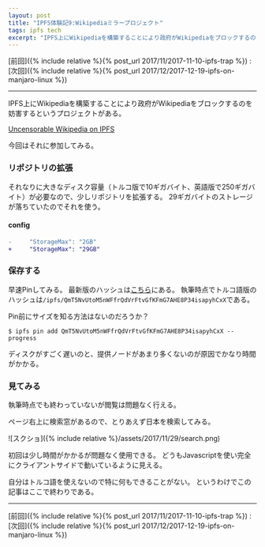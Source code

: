 ```yaml
---
layout: post
title: "IPFS体験記9:Wikipediaミラープロジェクト"
tags: ipfs tech
excerpt: "IPFS上にWikipediaを構築することにより政府がWikipediaをブロックするのを妨害するというプロジェクトがある。今回はそれに参加してみる。"
---
```


[前回]({% include relative %}{% post_url 2017/11/2017-11-10-ipfs-trap %})
:
[次回]({% include relative %}{% post_url 2017/12/2017-12-19-ipfs-on-manjaro-linux %})

---

IPFS上にWikipediaを構築することにより政府がWikipediaをブロックするのを妨害するというプロジェクトがある。

[Uncensorable Wikipedia on IPFS](https://ipfs.io/blog/24-uncensorable-wikipedia/)

今回はそれに参加してみる。

### リポジトリの拡張

それなりに大きなディスク容量（トルコ版で10ギガバイト、英語版で250ギガバイト）が必要なので、少しリポジトリを拡張する。
29ギガバイトのストレージが落ちていたのでそれを使う。

#### config

```diff
-     "StorageMax": "2GB"
+     "StorageMax": "29GB"
```

### 保存する

早速Pinしてみる。
最新版のハッシュは[こちら](https://github.com/ipfs/distributed-wikipedia-mirror/blob/master/snapshot-hashes.yml)にある。
執筆時点でトルコ語版のハッシュは`/ipfs/QmT5NvUtoM5nWFfrQdVrFtvGfKFmG7AHE8P34isapyhCxX`である。

Pin前にサイズを知る方法はないのだろうか？

```console
$ ipfs pin add QmT5NvUtoM5nWFfrQdVrFtvGfKFmG7AHE8P34isapyhCxX --progress
```

ディスクがすごく遅いのと、提供ノードがあまり多くないのが原因でかなり時間がかかる。

### 見てみる

執筆時点でも終わっていないが閲覧は問題なく行える。

ページ右上に検索窓があるので、とりあえず日本を検索してみる。

![スクショ]({% include relative %}/assets/2017/11/29/search.png)

初回は少し時間がかかるが問題なく使用できる。
どうもJavascriptを使い完全にクライアントサイドで動いているように見える。

自分はトルコ語を使えないので特に何もできることがない。
というわけでこの記事はここで終わりである。

---

[前回]({% include relative %}{% post_url 2017/11/2017-11-10-ipfs-trap %})
:
[次回]({% include relative %}{% post_url 2017/12/2017-12-19-ipfs-on-manjaro-linux %})